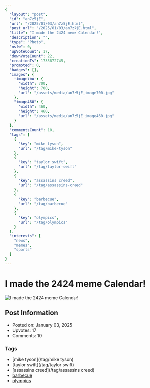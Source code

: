 ```yaml
---
{
  "layout": "post",
  "id": "an7z5jE",
  "url": "/2025/01/03/an7z5jE.html",
  "post_url": "/2025/01/03/an7z5jE.html",
  "title": "I made the 2424 meme Calendar!",
  "description": "",
  "type": "Photo",
  "nsfw": 0,
  "upVoteCount": 17,
  "downVoteCount": 22,
  "creationTs": 1735872745,
  "promoted": 0,
  "badges": [],
  "images": {
    "image700": {
      "width": 700,
      "height": 700,
      "url": "/assets/media/an7z5jE_image700.jpg"
    },
    "image460": {
      "width": 460,
      "height": 460,
      "url": "/assets/media/an7z5jE_image460.jpg"
    }
  },
  "commentsCount": 10,
  "tags": [
    {
      "key": "mike tyson",
      "url": "/tag/mike-tyson"
    },
    {
      "key": "taylor swift",
      "url": "/tag/taylor-swift"
    },
    {
      "key": "assassins creed",
      "url": "/tag/assassins-creed"
    },
    {
      "key": "barbecue",
      "url": "/tag/barbecue"
    },
    {
      "key": "olympics",
      "url": "/tag/olympics"
    }
  ],
  "interests": [
    "news",
    "memes",
    "sports"
  ]
}
---
```


# I made the 2424 meme Calendar!

![I made the 2424 meme Calendar!](/assets/media/an7z5jE_image700.jpg)

## Post Information

- Posted on: January 03, 2025
- Upvotes: 17
- Comments: 10

### Tags

- [mike tyson](/tag/mike tyson)
- [taylor swift](/tag/taylor swift)
- [assassins creed](/tag/assassins creed)
- [barbecue](/tag/barbecue)
- [olympics](/tag/olympics)
